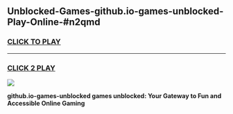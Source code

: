 
## Unblocked-Games-github.io-games-unblocked-Play-Online-#n2qmd
<h3>
<a href="https://premium.freeplayer.one?title=github.io-games-unblocked&ref=27F">CLICK TO PLAY</a></h3>
<hr>

<h3>
<a href="https://premium.freeplayer.one?title=github.io-games-unblocked&ref=27F">CLICK 2 PLAY</a>
  
</h3>

<a href="https://premium.freeplayer.one?title=github.io-games-unblocked&ref=27F"><img src="https://clearcache.store/games.png"></a>


**github.io-games-unblocked games unblocked: Your Gateway to Fun and Accessible Online Gaming**
